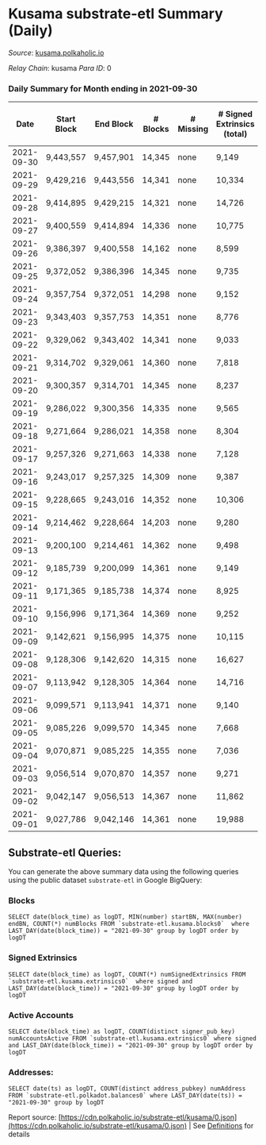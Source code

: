 # Kusama substrate-etl Summary (Daily)

_Source_: [kusama.polkaholic.io](https://kusama.polkaholic.io)

*Relay Chain*: kusama
*Para ID*: 0



### Daily Summary for Month ending in 2021-09-30


| Date | Start Block | End Block | # Blocks | # Missing | # Signed Extrinsics (total) | # Active Accounts | # Addresses with Balances | # Events | # Transfers | # XCM Transfers In | # XCM Transfers Out |
| ---- | ----------- | --------- | -------- | --------- | --------------------------- | ----------------- | ------------------------- | -------- | ----------- | ------------------ | ------------------- |
| 2021-09-30 | 9,443,557 | 9,457,901 | 14,345 | none  | 9,149 | 3,238 | 180,819 | 279,499 | 5,495 ($28,401,443.92) | 155 ($503,231.84) |   |
| 2021-09-29 | 9,429,216 | 9,443,556 | 14,341 | none  | 10,334 | 3,650 |  | 273,079 | 6,075 ($46,199,559.45) | 139 ($2,371,058.34) |   |
| 2021-09-28 | 9,414,895 | 9,429,215 | 14,321 | none  | 14,726 | 5,493 |  | 307,872 | 9,778 ($38,844,003.93) | 153 ($1,017,620.94) |   |
| 2021-09-27 | 9,400,559 | 9,414,894 | 14,336 | none  | 10,775 | 3,744 |  | 283,172 | 6,371 ($27,422,661.33) | 108 ($386,545.42) |   |
| 2021-09-26 | 9,386,397 | 9,400,558 | 14,162 | none  | 8,599 | 3,384 |  | 261,606 | 5,956 ($60,155,574.43) | 90 ($416,588.16) |   |
| 2021-09-25 | 9,372,052 | 9,386,396 | 14,345 | none  | 9,735 | 3,753 |  | 262,344 | 6,791 ($20,681,518.04) | 106 ($387,836.46) |   |
| 2021-09-24 | 9,357,754 | 9,372,051 | 14,298 | none  | 9,152 | 3,094 |  | 266,579 | 5,883 ($45,635,575.57) | 133 ($1,082,293.37) |   |
| 2021-09-23 | 9,343,403 | 9,357,753 | 14,351 | none  | 8,776 | 2,555 |  | 252,140 | 4,582 ($34,065,130.51) | 90 ($525,273.30) |   |
| 2021-09-22 | 9,329,062 | 9,343,402 | 14,341 | none  | 9,033 | 2,922 |  | 262,865 | 5,301 ($32,289,590.01) | 87 ($1,147,944.32) |   |
| 2021-09-21 | 9,314,702 | 9,329,061 | 14,360 | none  | 7,818 | 2,780 |  | 239,421 | 4,622 ($62,900,143.86) | 86 ($377,999.72) |   |
| 2021-09-20 | 9,300,357 | 9,314,701 | 14,345 | none  | 8,237 | 2,778 |  | 250,117 | 5,201 ($42,351,304.39) | 193 ($1,029,691.09) |   |
| 2021-09-19 | 9,286,022 | 9,300,356 | 14,335 | none  | 9,565 | 3,495 |  | 245,686 | 6,658 ($68,419,369.97) | 128 ($456,014.43) |   |
| 2021-09-18 | 9,271,664 | 9,286,021 | 14,358 | none  | 8,304 | 3,033 |  | 249,186 | 5,614 ($21,829,763.66) | 80 ($257,534.60) |   |
| 2021-09-17 | 9,257,326 | 9,271,663 | 14,338 | none  | 7,128 | 2,276 |  | 239,855 | 4,044 ($66,216,286.64) | 129 ($484,434.04) |   |
| 2021-09-16 | 9,243,017 | 9,257,325 | 14,309 | none  | 9,387 | 3,099 |  | 240,055 | 5,964 ($38,333,100.12) | 160 ($1,561,313.67) |   |
| 2021-09-15 | 9,228,665 | 9,243,016 | 14,352 | none  | 10,306 | 3,439 |  | 249,222 | 6,735 ($34,409,218.63) | 118 ($619,904.97) |   |
| 2021-09-14 | 9,214,462 | 9,228,664 | 14,203 | none  | 9,280 | 2,723 |  | 233,753 | 5,549 ($30,311,711.05) | 140 ($966,955.53) |   |
| 2021-09-13 | 9,200,100 | 9,214,461 | 14,362 | none  | 9,498 | 3,221 |  | 239,731 | 5,911 ($77,454,579.97) | 134 ($682,288.57) |   |
| 2021-09-12 | 9,185,739 | 9,200,099 | 14,361 | none  | 9,149 | 2,794 |  | 233,751 | 6,049 ($32,294,498.46) | 231 ($1,544,483.19) |   |
| 2021-09-11 | 9,171,365 | 9,185,738 | 14,374 | none  | 8,925 | 2,712 |  | 224,935 | 6,012 ($27,986,146.23) | 138 ($782,758.08) |   |
| 2021-09-10 | 9,156,996 | 9,171,364 | 14,369 | none  | 9,252 | 3,049 |  | 242,409 | 6,013 ($59,925,322.75) | 158 ($2,400,043.14) |   |
| 2021-09-09 | 9,142,621 | 9,156,995 | 14,375 | none  | 10,115 | 3,219 |  | 235,558 | 6,722 ($33,328,956.74) | 125 ($672,919.63) |   |
| 2021-09-08 | 9,128,306 | 9,142,620 | 14,315 | none  | 16,627 | 6,169 |  | 281,126 | 13,918 ($51,840,040.32) | 151 ($1,026,706.57) |   |
| 2021-09-07 | 9,113,942 | 9,128,305 | 14,364 | none  | 14,716 | 4,922 |  | 279,837 | 10,608 ($54,154,001.66) | 145 ($753,460.56) |   |
| 2021-09-06 | 9,099,571 | 9,113,941 | 14,371 | none  | 9,140 | 3,052 |  | 225,291 | 5,787 ($27,255,759.14) | 117 ($433,991.49) |   |
| 2021-09-05 | 9,085,226 | 9,099,570 | 14,345 | none  | 7,668 | 2,672 |  | 221,961 | 5,634 ($19,576,335.08) | 94 ($405,206.34) |   |
| 2021-09-04 | 9,070,871 | 9,085,225 | 14,355 | none  | 7,036 | 2,520 |  | 205,134 | 5,118 ($15,535,582.69) | 99 ($143,176.44) |   |
| 2021-09-03 | 9,056,514 | 9,070,870 | 14,357 | none  | 9,271 | 3,009 |  | 222,963 | 6,812 ($40,150,252.96) | 111 ($416,598.98) |   |
| 2021-09-02 | 9,042,147 | 9,056,513 | 14,367 | none  | 11,862 | 4,075 |  | 247,671 | 9,131 ($27,559,404.67) | 195 ($619,062.76) |   |
| 2021-09-01 | 9,027,786 | 9,042,146 | 14,361 | none  | 19,988 | 7,137 |  | 281,168 | 18,323 ($68,293,522.64) | 275 ($5,482,607.65) |   |

## Substrate-etl Queries:
You can generate the above summary data using the following queries using the public dataset `substrate-etl` in Google BigQuery:


### Blocks
```
SELECT date(block_time) as logDT, MIN(number) startBN, MAX(number) endBN, COUNT(*) numBlocks FROM `substrate-etl.kusama.blocks0`  where LAST_DAY(date(block_time)) = "2021-09-30" group by logDT order by logDT
```


### Signed Extrinsics
```
SELECT date(block_time) as logDT, COUNT(*) numSignedExtrinsics FROM `substrate-etl.kusama.extrinsics0`  where signed and LAST_DAY(date(block_time)) = "2021-09-30" group by logDT order by logDT
```


### Active Accounts
```
SELECT date(block_time) as logDT, COUNT(distinct signer_pub_key) numAccountsActive FROM `substrate-etl.kusama.extrinsics0` where signed and LAST_DAY(date(block_time)) = "2021-09-30" group by logDT order by logDT
```


### Addresses:
```
SELECT date(ts) as logDT, COUNT(distinct address_pubkey) numAddress FROM `substrate-etl.polkadot.balances0` where LAST_DAY(date(ts)) = "2021-09-30" group by logDT
```



Report source: [https://cdn.polkaholic.io/substrate-etl/kusama/0.json](https://cdn.polkaholic.io/substrate-etl/kusama/0.json) | See [Definitions](/DEFINITIONS.md) for details
